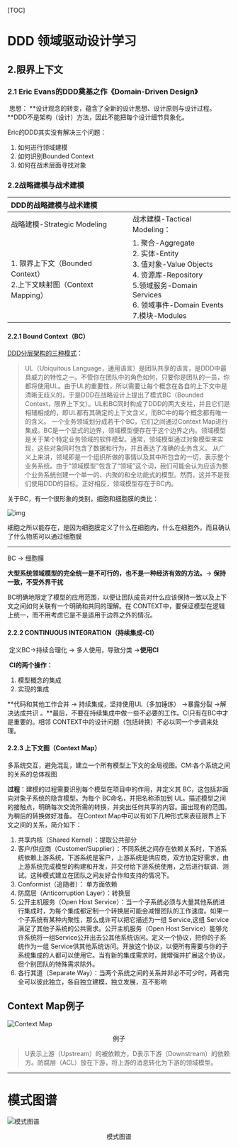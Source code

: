 [TOC]



# DDD 领域驱动设计学习

## 2.限界上下文

### 2.1 Eric Evans的DDD奠基之作《Domain-Driven Design》

​	思想： **设计观念的转变，蕴含了全新的设计思想、设计原则与设计过程。**DDD不是架构（设计）方法，因此不能把每个设计细节具象化。

Eric的DDD其实没有解决三个问题：

1. 如何进行领域建模
2. 如何识别Bounded Context
3. 如何在战术层面寻找对象

###  2.2战略建模与战术建模

| **DDD的战略建模与战术建模**                                  |                                                              |
| :----------------------------------------------------------- | :----------------------------------------------------------- |
| 战略建模-Strategic Modeling                                  | 战术建模-Tactical Modeling：                                 |
| 1.  限界上下文（Bounded Context）<br /> 2.上下文映射图（Context Mapping） | 1.  聚合-Aggregate<br /> 2. 实体-Entity <br /> 3. 值对象-Value Objects <br /> 4. 资源库-Repository <br />  5.领域服务-Domain Services<br />  6. 领域事件-Domain Events <br />  7.模块-Modules |



####  2.2.1 Bound Context（BC）

[DDD分层架构的三种模式](https://www.jianshu.com/p/a775836c7e25)：

> UL（Ubiquitous Language，通用语言）是团队共享的语言，是DDD中最具威力的特性之一。不管你在团队中的角色如何，只要你是团队的一员，你都将使用UL。由于UL的重要性，所以需要让每个概念在各自的上下文中是清晰无歧义的，于是DDD在战略设计上提出了模式BC（Bounded Context，限界上下文）。UL和BC同时构成了DDD的两大支柱，并且它们是相辅相成的，即UL都有其确定的上下文含义，而BC中的每个概念都有唯一的含义。
> 一个业务领域划分成若干个BC，它们之间通过Context Map进行集成。BC是一个显式的边界，领域模型便存在于这个边界之内。领域模型是关于某个特定业务领域的软件模型。通常，领域模型通过对象模型来实现，这些对象同时包含了数据和行为，并且表达了准确的业务含义。
> 从广义上来讲，领域即是一个组织所做的事情以及其中所包含的一切，表示整个业务系统。由于“领域模型”包含了“领域”这个词，我们可能会认为应该为整个业务系统创建一个单一的、内聚的和全功能式的模型。然而，这并不是我们使用DDD的目标。正好相反，领域模型存在于BC内。

关于BC，有一个很形象的类别，细胞和细胞膜的类比：

![img](https://upload-images.jianshu.io/upload_images/8906859-f290e482ffc34e35.png?imageMogr2/auto-orient/strip%7CimageView2/2/w/1000/format/webp)

细胞之所以能存在，是因为细胞膜定义了什么在细胞内，什么在细胞外，而且确认了什么物质可以通过细胞膜

----

BC → 细胞膜

**大型系统领域模型的完全统一是不可行的，也不是一种经济有效的方法。**→ **保持一致，不受外界干扰**

BC明确地限定了模型的应用范围，以便让团队成员对什么应该保持一致以及上下文之间如何关联有一个明确和共同的理解。在 CONTEXT中，要保证模型在逻辑上统一，而不用考虑它是不是适用于边界之外的情况。



####  2.2.2 CONTINUOUS INTEGRATION（持续集成-CI）

​	定义BC→持续合理化  → 多人使用，导致分类 →**使用CI**

​	**CI的两个操作：**

1. 模型概念的集成
2. 实现的集成

**代码和其他工作合并 → 持续集成，坚持使用UL（多加锤炼） →暴露分裂 →解决达成共识  。**最后，不要在持续集成中做一些不必要的工作。CI只有在BC中才是重要的。相邻 CONTEXT中的设计问题（包括转换）不必以同一个步调来处理。



####  2.2.3 上下文图（Context Map）

多系统交互，避免混乱，建立一个所有模型上下文的全局视图。CM:各个系统之间的关系的总体视图

**过程**：建模的过程需要识别每个模型在项目中的作用，并定义其 BC，这包括非面向对象子系统的隐含模型。为每个 BC命名，并把名称添加到 UL。描述模型之间的接触点，明确每次交流所需的转换，并突出任何共享的内容。画出现有的范围。为稍后的转换做好准备。
在Context Map中可以有如下几种形式来表征限界上下文之间的关系，简介如下：

1. 共享内核（Shared Kernel）：提取公共部分
2. 客户/供应商（Customer/Supplier）：不同系统之间存在依赖关系时，下游系统依赖上游系统，下游系统是客户，上游系统是供应商，双方协定好需求，由上游系统完成模型的构建和开发，并交付给下游系统使用，之后进行联调、测试。这种模式建立在团队之间友好合作和支持的情况下。
3. Conformist（追随者）： 单方面依赖
4.  防腐层（Anticorruption Layer）：转换层
5. 公开主机服务（Open Host Service）：当一个子系统必须与大量其他系统进行集成时，为每个集成都定制一个转换层可能会减慢团队的工作速度。如果一个子系统有某种内聚性，那么或许可以把它描述为一组 Service,这组 Service满足了其他子系统的公共需求。公开主机服务（Open Host Service）能够允许系统将一组Service公开出去公其他系统访问。定义一个协议，把你的子系统作为一组 Service供其他系统访问。开放这个协议，以便所有需要与你的子系统集成的人都可以使用它。当有新的集成需求时，就增强并扩展这个协议，但个别团队的特殊需求除外。
6. 各行其道（Separate Way）：当两个系统之间的关系并非必不可少时，两者完全可以彼此独立，各自独立建模，独立发展，互不影响

## Context Map例子

![Context Map](https://upload-images.jianshu.io/upload_images/8906859-50008d99237af894.png?imageMogr2/auto-orient/strip%7CimageView2/2/w/577/format/webp)

<center>例子</center>

> U表示上游（Upstream）的被依赖方，D表示下游（Downstream）的依赖方。防腐层（ACL）放在下游，将上游的消息转化为下游的领域模型。

----

# 模式图谱





![模式图谱](https://upload-images.jianshu.io/upload_images/8906859-69cb54a3fe068b58.png?imageMogr2/auto-orient/)

<center>模式图谱</center>













